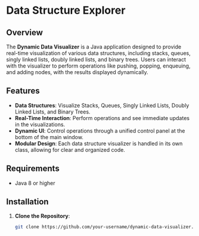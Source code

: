 # Data Structure Explorer

## Overview

The **Dynamic Data Visualizer** is a Java application designed to provide real-time visualization of various data structures, including stacks, queues, singly linked lists, doubly linked lists, and binary trees. Users can interact with the visualizer to perform operations like pushing, popping, enqueuing, and adding nodes, with the results displayed dynamically.

## Features

- **Data Structures**: Visualize Stacks, Queues, Singly Linked Lists, Doubly Linked Lists, and Binary Trees.
- **Real-Time Interaction**: Perform operations and see immediate updates in the visualizations.
- **Dynamic UI**: Control operations through a unified control panel at the bottom of the main window.
- **Modular Design**: Each data structure visualizer is handled in its own class, allowing for clear and organized code.

## Requirements

- Java 8 or higher

## Installation

1. **Clone the Repository**:
   ```bash
   git clone https://github.com/your-username/dynamic-data-visualizer.git

